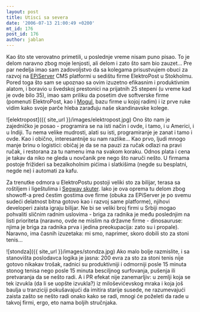 ```yaml
---
layout: post
title: Utisci sa severa
date: '2006-07-13 21:00:49 +0200'
mt_id: 176
post_id: 176
author: jablan
---
```

Kao što ste verovatno primetili, u poslednje vreme nisam puno pisao. To je delom naravno zbog moje lenjosti, ali delom i zato što sam bio zauzet... Pre par nedelja imao sam zadovoljstvo da sa kolegama prisustvujem obuci za razvoj na [EPiServer](http://www.episerver.com) CMS platformi u sedištu firme ElektroPost u Stokholmu. Pored toga što sam se upoznao sa ovim izuzetno efikasnim i produktivnim alatom, i boravio u švedskoj prestonici na prijatnih 25 stepeni (u vreme kad je ovde bilo 35), imao sam priliku da posetim dve softverske firme (pomenuti ElektroPost, kao i [Mogul](http://www.mogul.com), bazu firme u kojoj radim) i iz prve ruke vidim kako svoje parče hleba zarađuju naše skandinavske kolege.

![elektropost]({{ site_url }}/images/elektropost.jpg) Ono što nam je zajedničko je posao - programira se na isti način i ovde, i tamo, i u Americi, i u Indiji. Tu nema velike mudrosti, alati su isti, programiranje je zanat i tamo i ovde. Kao i obično, interesantnije su nam razlike... Kao prvo, ljudi mnogo manje brinu o logistici: običaj je da se na pauzi za ručak odlazi na pravi ručak, i restorana za tu namenu ima na svakom koraku. Odnos plata i cena je takav da niko ne gleda u novčanik pre nego što naruči nešto. U firmama postoje frižideri sa bezalkoholnim pićima i slatkišima (negde su besplatni, negde ne) i automati za kafu.

Za trenutke odmora u ElektroPostu postoji veliki sto za bilijar, terasa sa roštiljem i ligeštulima i [Segway skuter](http://en.wikipedia.org/wiki/Segway_HT). Iako je ova oprema tu delom zbog showoff-a pred čestim gostima ove firme (obuka za EPiServer je po svemu sudeći delatnost bitna gotovo kao i razvoj same platforme), njihovi developeri zaista igraju bilijar. Ne bi se veliki broj firmi u Srbiji mogao pohvaliti sličnim radnim uslovima - briga za radnika je među poslednjim na listi prioriteta (naravno, ovde ne mislim na državne firme - dinosauruse: njima je briga za radnika prva i jedina preokupacija: zato su i propale). Naravno, ima časnih izuzetaka: mi smo, naprimer, skoro dobili sto za stoni tenis...

![stondza]({{ site_url }}/images/stondza.jpg) Ako malo bolje razmislite, i sa stanovišta poslodavca logika je jasna: 200 evra za sto za stoni tenis nije gotovo nikakav trošak, radnici su produktivniji i odmorniji posle 15 minuta stonog tenisa nego posle 15 minuta besciljnog surfovanja, pušenja ili pretvaranja da se nešto radi. A i PR efekat nije zanemarljiv: u zemlji koja se tek izvukla (da li se uopšte izvukla?) iz miloševićevskog mraka i koja još baulja u tranziciji pokušavajući da imitira starije susede, ne razumevajući zaista zašto se nešto radi onako kako se radi, mnogi će poželeti da rade u takvoj firmi, ergo, eto nama boljih stručnjaka.

